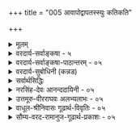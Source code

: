 +++
title = "005 आवापोद्वापतस्स्युः कतिकति"

+++
<details><summary>मूलम्</summary>

आवापोद्वापतस्स्युः कतिकति कविधीचित्रवत्तत्तदर्थेष्वानन्त्यादस्तिनास्त्योरनवधिकुहनायुक्तिकान्ताः कृतान्ताः ।  
तत्त्वालोकस्तु लोप्तुं प्रभवति सहसा निस्समस्तान्समस्तान् पुंस्त्वे तत्त्वेन दृष्टे पुनरपि न खलु प्राणिता स्थाणुतादिः ॥ ५ ॥
</details>

<details><summary>वरदार्य-सर्वाङ्कषा - ५</summary>

[[8]]

ननु 'निर्धूतसर्वप्रतिमतविमतिम्' इति कथं सम्भवेत् ? आगामिप्रतिपक्षाणां कुयुक्तयः कथमिदानीं निरस्येरन् ? इति शङ्कायामाह - आवापेत्यादि । **आवापः** = विक्षेपः । **उद्वापः** = प्रक्षेपः । कस्यचिदंशस्य संयोजनम्, कस्यचिच्च वियोजनम् । एवं विलक्षणाः कृतान्ताः कति कति स्युः कामम् ? तावता का वास्ति नूतनता? ‘कुतो वा नूतनं वस्तु वयमुत्प्रेक्षितुं क्षमाः' इति न्यायेन बुद्धेः विकल्पादेव कल्पनाभेदाः विविधाः भवन्तीत्यत्र निदर्शनम् - कविधीचित्रवदिति । 'वस्तुनि विकल्पायोगात् ' इति न्याये जाग्रति कल्पनाभेदा वा 

कथं भवन्तीत्यत्रोक्तम् – आनन्त्यादस्तिनास्त्योरिति । धर्मिविषय एव अस्तिनास्त्योर्विकल्पः । यथा तमः अतिरिक्तद्रव्यमस्ति, नास्तीत्यादिः । धर्मविषये आत्मनि नित्यत्वक्षणिकत्वादिः । गुणविषये आत्मनि सगुणत्वनिर्गुणत्वादिः । एवं सन्ति विकल्पा अनन्ताः । परस्परविरुद्धमिदं वा कथं सम्भवतीत्यत्र - कुहनायुक्तीत्यादि । **कुहनायुक्तयः** = **कूटयुक्तयः** = युक्त्याभासाः । सृष्टेरेवायं सहजः स्वभावः । समीचीनाः, आभासाश्चेति । सुवर्णवत्, तदाभासाः काकसुवर्णादयोऽपि दृश्यन्ते किल जगति । कथमन्यथा जगच्चक्रं परिभ्रमेत? ताभिः कूटयुक्तिभिः **कान्ताः** = आपातरमणीयाः **कृतान्ताः** = सिद्धान्ताः कति कति स्युः । 

सिद्धान्ताभासाश्च उपलक्षणीयाः । कथं तर्हि ते निरसनीया इत्यत्राह - तत्त्वालोक इत्यादि । अत्राप्याभासरूपः आलोकः स्याच्चेत् का गतिरित्यत्राह - निस्सम इति । यस्मिन् क्षेत्रे आभासस्य न प्रसक्तिः, तावद्दूरं गत्वा आत्मसाक्षिकतया यो निर्णयः भवेत्, तावद्दूरं गन्तव्यमिति भावः ॥ 

आत्मन्यपि सर्वसाक्षिणि यद्याभासः स्यात्, तदा कथं वर्तितव्यमिति चेत्, सत्यम्, आत्मशब्दार्थो हि अत्यन्तव्यापकः । अत एव किल 'गौणमिथ्यात्मनोऽसत्त्वे पुत्रदेहादिबाधनात्' इत्युदाहरन्ति । तत्र गौणात्मा पुत्रादिः, 'आत्मा वै पुत्रनामासि' इति श्रुतेः । मिथ्यात्मा देहादिः, 'अहम्'प्रतीतिविषयत्वात् । अज्ञानिनां दृष्ट्यायं मिथ्या, ज्ञानिनां त्वौपचारिकः । अयमंशस्तत्प्रकरणेऽग्रे (जीव. 4) व्यक्तीभविष्यति । प्रत्यगर्थो हि आत्मा । स्थूलात् शरीरादारभ्य परमात्मपर्यन्तं तद्व्याप्तिमाचक्षते । किं बहुना ! देहात्मवादवत् अस्त्येव गेहात्मवादोऽपि । गेहे नष्टे म्रियन्ते किल कतिचन । 'अर्था बहिश्चराः प्राणाः ' ( रा . ) इति हि महर्षिवर्यः । अत एव किलासुराणां प्राणाः न शरीरे तिष्ठन्ति, किन्तु सागरमध्यगते द्वीपे कुत्रचित् इत्याद्याख्यायिकाः श्रूयन्ते । एतत्सर्वमतीत्य यस्य प्राणाः **आत्मगताः** = परमात्मगताः स एव धन्य इति 'मगतप्राणाः ' ( गी. 10-9) 'मत्परमः' ( गी-1-55) 'तद्गतप्राण' (गी. सं. 30 ) इत्यादिरुच्यते किल । श्रीभाष्यमपि 'प्रत्यगर्थस्य परमात्मनि पर्यवसानादहंशब्दोऽपि परमात्मपर्यवसायी' ( 1-3-8 ) इति । अतः गौणो वा, मिथ्या वा, औपचारिको वा आत्मवादो न तावान् सुगमः, यथा लौकिकाः परीक्षकाश्च मन्यन्ते । 'श्रुतिश्च भिन्ना स्मृतयोऽपि भिन्नाः महामतीनां मतयश्च भिन्नाः' इत्युक्तिस्तत्त्वक्षेत्रेऽपि पठनीया । तत्तत्कक्ष्यायां स एव आत्मा भवति । तत्र प्रामाणिकता स्याचेत्, अलं तावदेव । तदाह मनुः 'यमो वैवस्वतो राजा यस्तवैष हृदि स्थितः । तेन चेदविवादस्ते मा गङ्गां मा कुरून् गमः ॥ इति । अन्ततस्तु 'दैवी ह्येषा गुणमयी मम माया दुरत्यया । मामेव ये प्रपद्यन्ते मायामेतां तरन्ति ते ' ( गी. 7-14 ) इति भगवद्वचनं स्मर्तव्यम् । अतो भगवदनुग्रहेण यस्य तत्त्वज्ञानं दृढतमं जातम्, तस्य पुनर्न संशयावकाशः । एतत्सर्वं मनसि निधायोक्तम् – **निस्सम** इति । तत्तादृशस्तु तत्त्वालोकः तान् समस्तानपि सिद्धान्ताभासान् **लोप्तुम्** = नाशयितुं क्षमः समर्थः । प्रकृतोऽयं ग्रन्थः निष्कृष्टं तत्त्वं प्रदर्शयितुं क्षमः । अतः पुनरपि कदापि सिद्धान्ताभासाः हृदि न स्फुरेयुरिति सम्यगुक्तम् – निर्धूतसर्वप्रतिमतविमतिम् इति । 


[[9]]
तत्र दृष्टान्तः - पुंस्त्व 
इत्यादिः । **पुंस्त्वे** = पुरुषत्वे **तत्त्वेन** = निष्कृष्टतत्तत्त्वस्वरूपेण **दृष्टे** = अविचाल्यतया साक्षात्कृते सति **स्थाणुतादिः** =स्थाणुत्वादिविपरीतधर्मः पुनरपि न खलु **प्राणिता** = पुनः कदापि कथमपि नोमिषेत् । 'प्राणिता' इति लुट् । ऊर्ध्वत्वाद्याकारविशिष्टं कञ्चिदर्थं दूरात् पश्यतः सहजस्संशयः ‘किमयं स्थाणुः, उत पुरुषः ?” इति । समीपमुपसर्प्य करचरणादिकं पश्यतः 'अयं पुरुष एवे 'ति निश्चयो जायते । एवं पुरोवर्तिनि प्रत्यक्षत एव पुरुषत्वनिश्चये जाते, अनन्तरं तत्र कथं वा 'अयं स्थाणुः' इति भ्रमो वा, 'अयं स्थाणुर्वा, पुरुषो वा' इति संशयो वा भवेत् । तद्वदत्रापि निष्कर्षे जाते पुनस्संशयादिर्न भवेदेवेत्यर्थः ॥ 

ननु स्थाणुपुरुषादिप्रत्ययाः बाह्याः, लौकिकाश्च । तत्र समीपगमनादिभिः निश्चयस्संपादयितुं कथञ्चिच्छक्यः । प्रकृते जीवपरयाथात्म्यज्ञानं तद्वत्सुसंपादं कथं भवेत् ? इति चेत्, सत्यम् । केनोक्तं सुसंपाद आत्मतत्त्वज्ञानमिति, यमधिकृत्यैवोच्यते 'श्रुत्वाप्येनं वेद न चैव कश्चित्' (गी. 2-29) इति । अथापि सर्वथाऽसाध्यमिति न वदत्येव, 'कश्चिद्धीरः प्रत्यगात्मानमैक्षत्' (कठ.2-1-1) इत्युक्तेः । इतोऽपि स्पष्टं वदति - 'यमेवैष वृणुते तेन लभ्यः' (कठ. 1-2-23) इति । तादृशानां भाग्यवतामस्त्येवावकाश इति पुनर्न तेषां संशयादिप्रसक्तिः ॥ ५ ॥
</details>

<details><summary>वरदार्य-सर्वाङ्कषा-पाठान्तरम् - ०५</summary>

ननु 'निर्धूतसर्वप्रतिमतविमतिम्‌' इति कथं सम्भवेत्‌? आगामिप्रतिपक्षाणां कुयुक्तयः कथमिदानीं निरस्येरन्‌? इति शङ्कायामाह - आवापेत्यादि । आवापः = विक्षेपः । उद्वापः = पक्षेपः । कस्यचिदंशस्य संयोजनम्‌, कस्यचिच्च वियोजनम्‌ । एवं विलक्षणाः कृतान्ताः कति कति स्युः कामम्‌? तावता का वास्ति नूतनता? 'कृतो वा नूतनं वस्तु वयमुत्प्रेक्षितुं क्षमाः' इति न्यायेन बुद्धेः विकल्पादेव कल्पनाभेदाः विविधाः भवन्तीत्यत्र निदर्शनम्‌ कविधीचित्रवदिति । 'वस्तुनि विकल्पायोगात्‌' इति न्याये जाग्रति कल्पनाभेदा वा कथं भवन्तीत्यत्रोक्तम्‌ - आनन्त्यादस्तिनास्त्योरिति । धर्मिविषय एव अस्तिनास्त्योर्विकल्पः । यथा तमः अतिरिक्तद्रव्यमस्ति, नास्तीत्यादि: । धर्मविषये आत्मनि नित्यत्वक्षणिकत्वादिः । गुणविषये आत्मनि सगुणत्वनिर्गुणत्वादि: । एवं सन्ति विकल्पा अनन्ताः । परस्परविरुद्धमिदं वा कथं सम्भवतीत्यत्र - कुहना - युक्तीत्यादि । कुहनायुक्तयः = कूटयुक्तयः = युक्त्याभासाः । सृष्टेरेवायं सहजः स्वभावः । समीचीनाः, आभासाश्चेति । सुवर्णवत्‌, तदाभासाः काकसुवर्णादयोऽपि दृश्यन्ते किल जगति । कथमन्यथा जगच्चक्रं परिभ्रमेत? ताभिः कूटयुक्तिभिः कान्ताः = आपातरमणीयाः कृतान्ताः = सिद्धान्ताः कति कति स्युः । सिद्धान्ताभासाश्च उपलक्षणीयाः । कथं तर्हि ते निरसनीया इत्यत्राह -- तत्त्वालोक इत्यादि । अत्राप्याभासरूपः आलोकः स्याच्चेत्‌ का गतिरित्यत्राह - निस्सम इति । यस्मिन्‌ क्षेत्रे आभासस्य न प्रसक्तिः, तावद्दूरं गत्वा आत्मसाक्षिकतया यो निर्णयः भवेत्‌, तावद्दूरं गन्तव्यमिति भावः ॥   
आत्मन्यपि सर्वसाक्षिणि यद्याभासः स्यात्‌, तदा कथं वर्तितव्यमिति चेत्‌, सत्यम्‌, आत्मशब्दार्थो हि अत्यन्तव्यापकः । अत एव किल 'गौणमिथ्यात्मनोऽसत्त्वे पुत्रदेहादिबाधनात्‌' इत्युदाहरन्ति । तत्र गौणात्मा पुत्रादिः, 'आत्मा वै पुत्रनामासि' इति श्रुतेः । मिथ्यात्मा देहादिः , 'अहम्‌' प्रतीतिविषयत्वात्‌ । अज्ञानिनां दृष्ट्यायं मिथ्या, ज्ञानिनां त्वौपचारिकः । अयमंशस्तत्मरकरणेऽग्रे (जीव.४) व्यक्तीभविष्यति । प्रत्यगर्थो हि आत्मा । स्थूलात्‌ शरीरादारभ्य परमात्मपर्यन्तं तद्व्याप्तिमाचक्षते । किं बहुना! देहात्मवादवत्‌ अस्त्येव गेहात्मवादोऽपि । गेहे नष्टे म्रियन्ते किल कतिचन । 'अर्था बहिश्चराः प्राणाः' (रा.) इति हि महर्षिवर्यः । अत एव किलासुराणां प्राणाः न शरीरे तिष्ठन्ति, किन्तु सागरमध्यगते द्वीपे कुत्रचित्‌ इत्याद्याख्यायिकाः श्रूयन्ते । एतत्सर्वमतीत्य यस्य प्राणाः आत्मगताः = परमात्मगताः स एव धन्य इति 'मद्गतप्राणाः' (गी.१०.९) 'मत्परमः' (गी.१.५५) 'तद्गतप्राण' (गी.सं.३०) इत्यादिरुच्यते किल । श्रीभाष्यमपि 'प्रत्यगर्थस्य परमात्मनि पर्यवसानादहंशब्दोऽपि परमात्मपर्यवसायी' (१.३.८) इति । अतः गौणो वा, मिथ्या वा, औपचारिको वा आत्पवादो न तावान्‌ सुगमः, यथा लौकिकाः परीक्षकाश्च मन्यन्ते । 'श्रुतिश्च भिन्ना स्मृतयोऽपि भिन्नाः महामतीनां मतयश्च भिन्नाः' इत्युक्तिस्तत्त्वक्षेत्रेऽपि पठनीया । तत्तत्कक्ष्यायां स एव आत्मा भवति । तत्र प्रामाणिकता स्याच्चेत्‌, अलं तावदेव । तदाह मनुः 'यमो वैवस्वतो राजा यस्तवैष हृदि स्थितः । तेन चेदविवादस्ते मा गङ्गां मा कुरून्‌ गमः' ॥ इति । अन्ततस्तु 'दैवी ह्येषा गुणमयी मम माया दुरत्यया । मामेव ये प्रपद्यन्ते मायामेतां तरन्ति ते' (गी७.१४) इति भगवद्वचनं स्मर्तव्यम्‌ । अतो भगवदनुग्रहेण यस्य तत्त्वज्ञानं दृढतमं जातम्‌, तस्य पुनर्न संशयावकाशः । एतत्सर्वं मनसि निधायोक्तम्‌ - निस्सम इति । तत्तादृशस्तु तत्त्वालोकः तान्‌ समस्तानपि सिद्धान्ताभासान्‌ लोप्तुम्‌ = नाशयितुं क्षमः समर्थः । प्रकृतोऽयं ग्रन्थः निष्कृष्टं तत्त्वं प्रदर्शयितुं क्षमः । अतः पुनरपि कदापि सिद्धान्ताभासाः हृदि न स्फुरेयुरिति सम्यगुक्तम्‌ - निर्धूतससर्वप्रतिमतविमतिम्‌ इति । तत्र दृष्टान्तः - पुंस्त्व इत्यादिः । पुंस्त्वे = पुरुषत्वे तत्त्वेन = निष्कृष्टतत्तत्त्वस्वरूपेण दृष्टे = अविचाल्यतया साक्षात्कृते सति स्थाणुतादिः = स्थाणुत्वादिविपरीतधर्मः पुनरपि न खलु प्राणिता = पुनः कदापि कथमपि नोन्मिषेत्‌ । 'प्राणिता' इति लुट्‌ । ऊर्ध्वत्वाद्याकारविशिष्टं कञ्चिदर्थं दूरात्‌ पश्यतः सहजस्संशयः 'किमयं स्थाणुः, उत पुरुषः?' इति । समीपमुपसर्प्य करचरणादिकं पश्यतः 'अयं पुरुष एवे'ति निश्चयो जायते । एवं पुरोवर्तिनि प्रत्यक्षत एव पुरुषत्वनिश्चये जाते, अनन्तरं तत्र कथं वा 'अयं स्थाणुः' इति भ्रमो वा, 'अयं स्थाणुर्वा, पुरुषो वा' इति संशयो वा भवेत्‌ । तद्वदत्रापि निष्कर्षे जाते पुनस्संशयादिर्न भवेदेवेत्यर्थः ॥   
ननु स्थाणुपुरुषादिप्रत्ययाः बाह्याः, लौकिकाश्च । तत्र समीपगमनादिभिः निश्चयस्संपादयितुं कथञ्चिच्छक्यः । प्रकृते जीवपरयाथात्मयज्ञानं तद्वत्सुसंपादं कथं भवेत्‌? इति चेत्‌, सत्यम्‌ । केनोक्तं सुसंपादं आत्मतत्त्वज्ञानमिति, यमधिकृत्यैवोच्यते 'श्रुत्वाप्येनं वेद न चैव कश्चित्‌' (गी. २.२९) इति । अथापि सर्वथाऽसाध्यमिति न वदत्येव, 'कश्चिद्धीरः प्रत्यगात्मानमैक्षत्‌' (कठ. २.१.१) इत्युक्तेः । इतोऽपि स्पष्टं वदति 'यमेवैष वृणुते तेन लभ्यः' (कठ. १.२.२३) इति । तादृशानां भाग्यवतामस्त्येवावकाश इति पुनर्न तेषां संशयादिप्रसक्तिः ॥ ५ ॥
</details>

<details><summary>वरदार्य-सुबोधिनी (कन्नड)</summary>

ऎल्ल प्रतिपक्षगळन्नू ईगले निरसिसलु हेगॆ साध्य? मुन्दिन कालदल्लि हॊसदॊन्दु प्रतिपक्ष उद्भविसबहुदल्लवॆ? ऎम्ब शङ्कॆयन्नु निवारिसुत्तारॆ. आवापोद्यापतः कविधीचित्रवन् तत्तदर्थेषु अस्तिना आनात् अनवधिकुहनायुक्तिकान्ताः कृतान्ता कति कतिसुति ऒन्दंशवन्नु सेरिसुवुदु अथवा तॆगॆयुवुदरिन्द कविप्रतिभॆय विचित्र सृष्टि यन्तॆ प्रतियॊन्दु विषयदल्लू 'इदु हीगॆ, हागल्ल” ऎम्ब वादगळ बहु- विधत्वदिन्द कॊनॆयिल्लद कूटयुक्तिगळमात्रदिन्दले चॆन्नागिरुवन्तॆ तोरुव सिद्धान्तगळु ऎष्टॆष्टो आगुवुवु ! आदरू, निन- तालोकस्तु तान् समस्तान् सहसा लोपुं प्रभवति असदृशवाद तत्त्वज्ञान वन्तु आ ऎल्ल सिद्धान्ताभासगळन्नु ऒम्मिन्दॊम्मले कॊनॆगाणिसलु समर्थ वागुत्तदॆ. इदक्कॆ दृष्टान,-पुं तन दृष्टे स्थाणुतादिः पुन रसि न खलु प्राणिता ऎदुरल्लिरुव वस्तुविनल्लि मनुष्यत्ववु यथावत्तागि निश्चयिसल्पट्टाग स्थाणुत्वादिगळु मरळिगू सह उळियलु साध्यविल्लवष्टॆ. 

e 

स्माणु-मोटुमर, दूरदल्लि निन्तिरुव वस्तुवन्नु नोडिदाग 'अदु मनुष्यनॆ, अथवा मोटुमरवॆ?' ऎम्ब संशय बरुत्तदॆ. हत्तिरहोगि 'इदु मनुष्यने' ऎन्दु दृढीकरिसिदमेलॆ मत्तॆ यारु एनु हेळिदरू नम्म बुद्दि कदलुवुदे इल्ल. इदरन्तॆ 'वस्तुस्थिति इष्टे' ऎन्दु निश्चयवाद मेलॆ मुम्बरुव प्रतिपक्षिगळ वादगळु वस्तुस्थितियन्नु बदलायिसलारवु. 

</details>

<details><summary>सर्वार्थसिद्धिः</summary>

तथाऽपि निर्धूतसर्वप्रतिमतविमतिं सर्वमर्थं साधये इत्यशक्योक्तिः, त्रैकालिकसिद्धान्तभेदानन्त्यादित्याशङ्कोद्घाटनपूर्वकं प्रयोजकशिक्षया कृत्स्नानिष्टनिरासः, कृत्स्नाभीष्टसाधनं च शक्यमिति स्थापयति - आवापेति । एकस्मिन्नेव हि दर्शने व्याख्यातृभेदात्केषांचित्प्रमेयानामावापोद्वापौ दृश्येते, यत एकदेशिव्यपदेशः । कविधीचित्रवत् - कवीनां धीभिः कृतं काव्यादिकं कविधीचित्रम्; तद्वन्मतभेदा अप्यनन्तास्संभवन्ति । तत्तदर्थेष्वस्तिनास्त्योरानन्त्यादित्यन्वयः । अस्तिनास्त्योरिति प्रयोगपरम् । कुहना - छद्म । तत्संबन्धिन्यो युक्तयः कुहनायुक्तयो हेत्वाभासच्छलजातिरूपाः ताभिः कान्ताः सम्यक्त्वेनैव भाताः । तत्त्वालोकः - यथार्थाध्यवसायः । प्र(कृ)स्तुतशङ्कानिरासार्थमपेक्षणीयान्तराभावात्सहसेत्युक्तम् । निस्सम इति निरधिकत्वोपलक्षणम् । प्रतिरोधबाधरहित इत्यर्थः । उक्तस्थापकं त्रय्यन्तार्थविशेषव्यञ्जकमप्यर्थान्तरं न्यस्यति - पुंस्त्व इति । पुनर्न प्राणिता - संशयविपर्ययसामग्रीलोपान्न भासेतेत्यर्थः ॥५॥ इति तत्त्वज्ञानप्रयोजनम् ॥
</details>

<details><summary>नरसिंह-देवः आनन्ददायिनी - ०५</summary>

ननु तत्वनिरूपणं प्रस्तुत्य विशेषदर्शनस्य संशयादिनिवर्तकत्वबोधस्य तत्तत्कल्पनाधीनभ्रमनिवर्तकत्वोक्तिरनवसरग्रस्तेत्यत्राह - तथापीति । ननु अस्तिनास्तीत्यस्तिनास्तिशब्दावुच्येते । तयोर्द्वैरूप्येणानन्त्याभावादित्यत आह - अस्तिनास्त्योरिति - प्रयोगाणां बहुत्वाद्विषय-विषयिभावसंबन्धेनार्थगतत्वमिति भावः ॥ ५ ॥
</details>

<details><summary>उत्तमूरु-वीरराघवः अलभ्यलाभः - ०५</summary>

पक्षाणामानन्त्येऽपि शास्त्रबाह्यकुतर्कमूलानां पक्षाणां शास्त्रेण बाधात् प्रायो भारः शमितः । ततः सर्वं सुकरमित्याशयेनाऽऽह आवापेति । आवापः संग्रहः; उद्वापः त्यागः। प्रयोगाभिप्रायमिति । अस्तित्वनास्तित्वयोरिति दुर्वचम्; एकत्रोभयाभावात् । अतः अस्तीति नास्तीति च प्रयोगयोरिति वक्तव्यमिति एवमुक्तमिति भावः । देहातिरिक्त आत्माऽस्ति नास्ति, आत्मनि नित्यत्वमस्ति नास्ति, आत्मनि जडत्वमस्ति नास्ति, ईश्वरोऽस्ति नास्ति इति आत्मेश्वरद्रव्यगुणादिषु तत्तदर्थेषु एवं प्रयोगादानन्त्यम् । एकपुरुषोक्तानामंशानां मध्ये कतिपयत्यागेनान्योक्तकतिपयावापेन स्वयमन्यकल्पनया च अस्तित्वनास्तित्वांशानन्त्यात् कृतान्ताः - निर्धारितांशाः सिद्धान्ताः बहवः अनन्ताः भवन्ति भविष्यन्ति च एकविषयेऽपि कवीनां काव्यरचनाभेदवत् । कीतिकतीत्यस्य बहव इत्यर्थः । तथापि प्रत्यक्षमूलकः प्रत्यक्षतुल्यशास्त्रमूलकश्च तत्त्वनिश्चयः निस्समत्वात् प्रबलत्वात् सर्वतत्पक्षलोपकः । तत्र प्रत्यक्षमुदाहरत्ति पुंस्त्व इति । स्थाणुर्वा शिलावा पुरुषो वेति विवादे स्थाणुत्वादिसाधककुतर्कनिरासः पुरुषत्वदर्शने स्वयमेव भवति । शास्त्रोदाहरणमपीदम् । जगत्कारणं किमिति विचारे तत्र पुरुषसूक्तादियलात् श्रीमत्पुरुषोत्तमत्वे तत्र पुरुषसूक्तादिना दृष्टे – विशदंज्ञाते सति स्थाणुत्वं रुद्रत्वं विधित्वमित्यादयः पक्षा नोन्मिषन्तीति । इतरशंकापरिहाराय इतरस्वरूपज्ञानं नापेक्षितम्; तत्तद्वस्त्वसाधारणधर्मज्ञानमेवालमिति भावः । प्रतिरोधः - सत्प्रतिपक्षः ॥ ५ ॥
</details>

<details><summary>वाधूल-श्रीनिवासः गूढार्थ-विवृतिः - ०५</summary>

अस्तिनास्तिशब्दयोः तदर्थयोश्च द्वित्वात् कथमानन्त्यमित्याशङ्क्याह अस्तिनास्त्योरिति प्रयोगाभिप्रायमिति । त्रय्यन्तार्थविशेष., इह-परतत्त्वे पुरुषोत्तमत्वेन निश्चिते तद्रुद्रत्वशङ्का पुनर्न प्रामाणिकीति ॥ ५ ॥
</details>

<details><summary>सौम्य-वरद-रामानुज-गूढार्थ-प्रकाशः - ०५</summary>

आवापेति । स्वज्ञातार्थविग्रह(निगूह?)पूर्वकतद्विपरीतार्थव्यवहारस्य कुहनात्वेन छलप्रयोगस्य तादृशत्वात् तन्मात्रस्यैव परिग्रहः स्यादित्याशङ्क्य जातिहेत्वाभाससङ्ग्रहार्थं परव्यामोहकव्यवहाररूपच्छद्मपरत्वेन कुहनाशब्दं व्यानष्टे कुहना छद्मेति ॥ ५ ॥
</details>








